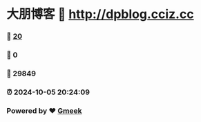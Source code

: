 # 大朋博客 :link: http://dpblog.cciz.cc 
### :page_facing_up: [20](http://dpblog.cciz.cc/tag.html) 
### :speech_balloon: 0 
### :hibiscus: 29849 
### :alarm_clock: 2024-10-05 20:24:09 
### Powered by :heart: [Gmeek](https://github.com/Meekdai/Gmeek)

